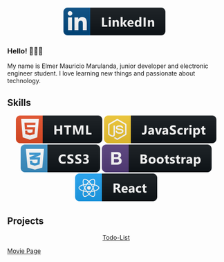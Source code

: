 <p align="center">
<a href="https://www.linkedin.com/in/elmer-mauricio-marulanda-382a80226"><img height="64" src="https://github.com/MikeCodesDotNET/ColoredBadges/blob/master/svg/social/linkedin.svg"></a>&nbsp;&nbsp; 
</p>

### Hello! 👋👋👋

My name is Elmer Mauricio Marulanda, junior developer and electronic engineer student. I love learning new things and passionate about technology.

## Skills

<p align="center">
<img src="https://github.com/MikeCodesDotNET/ColoredBadges/blob/master/svg/dev/languages/html.svg" />
<img src="https://github.com/MikeCodesDotNET/ColoredBadges/blob/master/svg/dev/languages/js.svg"/>
<img src="https://github.com/MikeCodesDotNET/ColoredBadges/blob/master/svg/dev/languages/css3.svg"/>
<img src="https://github.com/MikeCodesDotNET/ColoredBadges/blob/master/svg/dev/frameworks/bootstrap.svg"/>
<img src="https://github.com/MikeCodesDotNET/ColoredBadges/blob/master/svg/dev/frameworks/react.svg" />
</p>

## Projects

<p align="center">
<a href="https://elmer125.github.io/Todo-List/" >Todo-List</a><br>
<a href="https://elmer125.github.io/MoviesReact/"><p>Movie Page</p></a>
</p>
